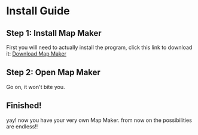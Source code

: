 # Install Guide

## Step 1: Install Map Maker

First you will need to actually install the program, click this link to download it: [Download Map Maker](https://www.youtube.com/watch?v=dQw4w9WgXcQ)

## Step 2: Open Map Maker

Go on, it won't bite you.

## Finished!

yay! now you have your very own Map Maker. from now on the possibilities are endless!!